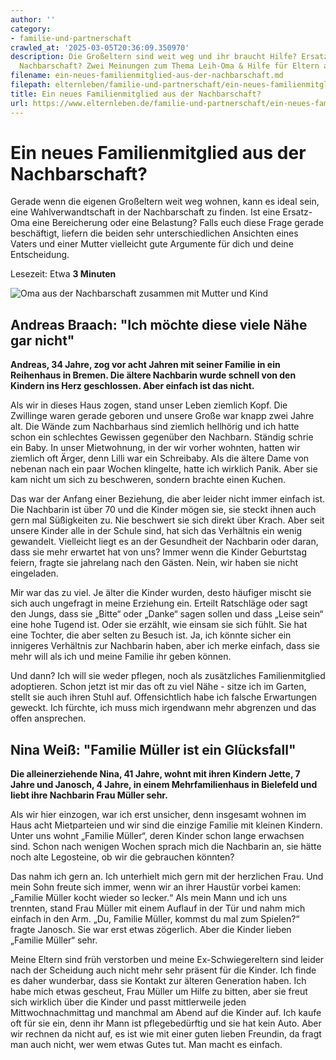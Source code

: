 ```yaml
---
author: ''
category:
- familie-und-partnerschaft
crawled_at: '2025-03-05T20:36:09.350970'
description: Die Großeltern sind weit weg und ihr braucht Hilfe? Ersatz-Oma aus der
  Nachbarschaft? Zwei Meinungen zum Thema Leih-Oma & Hilfe für Eltern aus der Umgebung.
filename: ein-neues-familienmitglied-aus-der-nachbarschaft.md
filepath: elternleben/familie-und-partnerschaft/ein-neues-familienmitglied-aus-der-nachbarschaft.md
title: Ein neues Familienmitglied aus der Nachbarschaft?
url: https://www.elternleben.de/familie-und-partnerschaft/ein-neues-familienmitglied-aus-der-nachbarschaft/
---
```


#  Ein neues Familienmitglied aus der Nachbarschaft?

Gerade wenn die eigenen Großeltern weit weg wohnen, kann es ideal sein, eine
Wahlverwandtschaft in der Nachbarschaft zu finden. Ist eine Ersatz-Oma eine
Bereicherung oder eine Belastung? Falls euch diese Frage gerade beschäftigt,
liefern die beiden sehr unterschiedlichen Ansichten eines Vaters und einer
Mutter vielleicht gute Argumente für dich und deine Entscheidung.

Lesezeit: Etwa **3 Minuten**

![Oma aus der Nachbarschaft zusammen mit Mutter und
Kind](/fileadmin/_processed_/5/c/csm_pro_u_con_Oma_aus_der_Nachbarschaft_adoptieren_iStock_46737432_LARGE_23691857d9.jpg)



##  Andreas Braach: "Ich möchte diese viele Nähe gar nicht"

**Andreas, 34 Jahre, zog vor acht Jahren mit seiner Familie in ein Reihenhaus
in Bremen. Die ältere Nachbarin wurde schnell von den Kindern ins Herz
geschlossen. Aber einfach ist das nicht.**  
  
Als wir in dieses Haus zogen, stand unser Leben ziemlich Kopf. Die Zwillinge
waren gerade geboren und unsere Große war knapp zwei Jahre alt. Die Wände zum
Nachbarhaus sind ziemlich hellhörig und ich hatte schon ein schlechtes
Gewissen gegenüber den Nachbarn. Ständig schrie ein Baby. In unser
Mietwohnung, in der wir vorher wohnten, hatten wir ziemlich oft Ärger, denn
Lilli war ein Schreibaby. Als die ältere Dame von nebenan nach ein paar Wochen
klingelte, hatte ich wirklich Panik. Aber sie kam nicht um sich zu beschweren,
sondern brachte einen Kuchen.  
  
Das war der Anfang einer Beziehung, die aber leider nicht immer einfach ist.
Die Nachbarin ist über 70 und die Kinder mögen sie, sie steckt ihnen auch gern
mal Süßigkeiten zu. Nie beschwert sie sich direkt über Krach. Aber seit unsere
Kinder alle in der Schule sind, hat sich das Verhältnis ein wenig gewandelt.
Vielleicht liegt es an der Gesundheit der Nachbarin oder daran, dass sie mehr
erwartet hat von uns? Immer wenn die Kinder Geburtstag feiern, fragte sie
jahrelang nach den Gästen. Nein, wir haben sie nicht eingeladen.  
  
Mir war das zu viel. Je älter die Kinder wurden, desto häufiger mischt sie
sich auch ungefragt in meine Erziehung ein. Erteilt Ratschläge oder sagt den
Jungs, dass sie „Bitte“ oder „Danke“ sagen sollen und dass „Leise sein“ eine
hohe Tugend ist. Oder sie erzählt, wie einsam sie sich fühlt. Sie hat eine
Tochter, die aber selten zu Besuch ist. Ja, ich könnte sicher ein innigeres
Verhältnis zur Nachbarin haben, aber ich merke einfach, dass sie mehr will als
ich und meine Familie ihr geben können.  
  
Und dann? Ich will sie weder pflegen, noch als zusätzliches Familienmitglied
adoptieren. Schon jetzt ist mir das oft zu viel Nähe - sitze ich im Garten,
stellt sie auch ihren Stuhl auf. Offensichtlich habe ich falsche Erwartungen
geweckt. Ich fürchte, ich muss mich irgendwann mehr abgrenzen und das offen
ansprechen.



##  Nina Weiß: "Familie Müller ist ein Glücksfall"

**Die alleinerziehende Nina, 41 Jahre, wohnt mit ihren Kindern Jette, 7 Jahre
und Janosch, 4 Jahre, in einem Mehrfamilienhaus in Bielefeld und liebt ihre
Nachbarin Frau Müller sehr.**  
  
Als wir hier einzogen, war ich erst unsicher, denn insgesamt wohnen im Haus
acht Mietparteien und wir sind die einzige Familie mit kleinen Kindern. Unter
uns wohnt „Familie Müller“, deren Kinder schon lange erwachsen sind. Schon
nach wenigen Wochen sprach mich die Nachbarin an, sie hätte noch alte
Legosteine, ob wir die gebrauchen könnten?  
  
Das nahm ich gern an. Ich unterhielt mich gern mit der herzlichen Frau. Und
mein Sohn freute sich immer, wenn wir an ihrer Haustür vorbei kamen: „Familie
Müller kocht wieder so lecker.“ Als mein Mann und ich uns trennten, stand Frau
Müller mit einem Auflauf in der Tür und nahm mich einfach in den Arm. „Du,
Familie Müller, kommst du mal zum Spielen?“ fragte Janosch. Sie war erst etwas
zögerlich. Aber die Kinder lieben „Familie Müller“ sehr.  
  
Meine Eltern sind früh verstorben und meine Ex-Schwiegereltern sind leider
nach der Scheidung auch nicht mehr sehr präsent für die Kinder. Ich finde es
daher wunderbar, dass sie Kontakt zur älteren Generation haben. Ich habe mich
etwas gescheut, Frau Müller um Hilfe zu bitten, aber sie freut sich wirklich
über die Kinder und passt mittlerweile jeden Mittwochnachmittag und manchmal
am Abend auf die Kinder auf. Ich kaufe oft für sie ein, denn ihr Mann ist
pflegebedürftig und sie hat kein Auto. Aber wir rechnen da nicht auf, es ist
wie mit einer guten lieben Freundin, da fragt man auch nicht, wer wem etwas
Gutes tut. Man macht es einfach.

